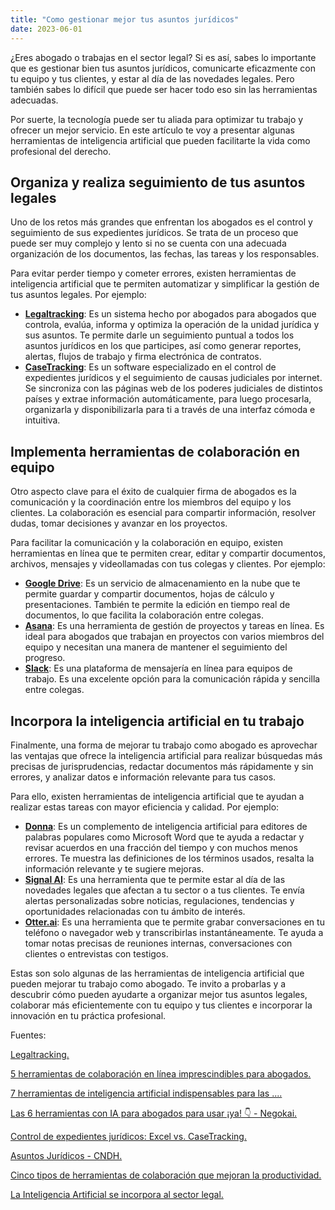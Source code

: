 ```yaml
---
title: "Como gestionar mejor tus asuntos jurídicos"
date: 2023-06-01
---
```


¿Eres abogado o trabajas en el sector legal? Si es así, sabes lo importante que es gestionar bien tus asuntos jurídicos, comunicarte eficazmente con tu equipo y tus clientes, y estar al día de las novedades legales. Pero también sabes lo difícil que puede ser hacer todo eso sin las herramientas adecuadas.

Por suerte, la tecnología puede ser tu aliada para optimizar tu trabajo y ofrecer un mejor servicio. En este artículo te voy a presentar algunas herramientas de inteligencia artificial que pueden facilitarte la vida como profesional del derecho.

## Organiza y realiza seguimiento de tus asuntos legales

Uno de los retos más grandes que enfrentan los abogados es el control y seguimiento de sus expedientes jurídicos. Se trata de un proceso que puede ser muy complejo y lento si no se cuenta con una adecuada organización de los documentos, las fechas, las tareas y los responsables.

Para evitar perder tiempo y cometer errores, existen herramientas de inteligencia artificial que te permiten automatizar y simplificar la gestión de tus asuntos legales. Por ejemplo:

- [**Legaltracking**](https://legaltracking.com.mx/): Es un sistema hecho por abogados para abogados que controla, evalúa, informa y optimiza la operación de la unidad jurídica y sus asuntos. Te permite darle un seguimiento puntual a todos los asuntos jurídicos en los que participes, así como generar reportes, alertas, flujos de trabajo y firma electrónica de contratos.
- [**CaseTracking**](https://www.thecasetracking.com/mx): Es un software especializado en el control de expedientes jurídicos y el seguimiento de causas judiciales por internet. Se sincroniza con las páginas web de los poderes judiciales de distintos países y extrae información automáticamente, para luego procesarla, organizarla y disponibilizarla para ti a través de una interfaz cómoda e intuitiva.

## Implementa herramientas de colaboración en equipo

Otro aspecto clave para el éxito de cualquier firma de abogados es la comunicación y la coordinación entre los miembros del equipo y los clientes. La colaboración es esencial para compartir información, resolver dudas, tomar decisiones y avanzar en los proyectos.

Para facilitar la comunicación y la colaboración en equipo, existen herramientas en línea que te permiten crear, editar y compartir documentos, archivos, mensajes y videollamadas con tus colegas y clientes. Por ejemplo:

- [**Google Drive**](https://drive.google.com): Es un servicio de almacenamiento en la nube que te permite guardar y compartir documentos, hojas de cálculo y presentaciones. También te permite la edición en tiempo real de documentos, lo que facilita la colaboración entre colegas.
- [**Asana**](https://asana.com/es): Es una herramienta de gestión de proyectos y tareas en línea. Es ideal para abogados que trabajan en proyectos con varios miembros del equipo y necesitan una manera de mantener el seguimiento del progreso.
- [**Slack**](https://slack.com): Es una plataforma de mensajería en línea para equipos de trabajo. Es una excelente opción para la comunicación rápida y sencilla entre colegas.

## Incorpora la inteligencia artificial en tu trabajo

Finalmente, una forma de mejorar tu trabajo como abogado es aprovechar las ventajas que ofrece la inteligencia artificial para realizar búsquedas más precisas de jurisprudencias, redactar documentos más rápidamente y sin errores, y analizar datos e información relevante para tus casos.

Para ello, existen herramientas de inteligencia artificial que te ayudan a realizar estas tareas con mayor eficiencia y calidad. Por ejemplo:

- [**Donna**](https://www.donna.legal): Es un complemento de inteligencia artificial para editores de palabras populares como Microsoft Word que te ayuda a redactar y revisar acuerdos en una fracción del tiempo y con muchos menos errores. Te muestra las definiciones de los términos usados, resalta la información relevante y te sugiere mejoras.
- [**Signal AI**](https://www.signal-ai.com): Es una herramienta que te permite estar al día de las novedades legales que afectan a tu sector o a tus clientes. Te envía alertas personalizadas sobre noticias, regulaciones, tendencias y oportunidades relacionadas con tu ámbito de interés.
- [**Otter.ai**](https://otter.ai): Es una herramienta que te permite grabar conversaciones en tu teléfono o navegador web y transcribirlas instantáneamente. Te ayuda a tomar notas precisas de reuniones internas, conversaciones con clientes o entrevistas con testigos.


Estas son solo algunas de las herramientas de inteligencia artificial que pueden mejorar tu trabajo como abogado. Te invito a probarlas y a descubrir cómo pueden ayudarte a organizar mejor tus asuntos legales, colaborar más eficientemente con tu equipo y tus clientes e incorporar la innovación en tu práctica profesional.


Fuentes:

[Legaltracking.](https://legaltracking.com.mx/)

[5 herramientas de colaboración en línea imprescindibles para abogados.](https://www.linkedin.com/pulse/5-herramientas-de-colaboraci%C3%B3n-en-l%C3%ADnea-para-abogados-yachelini)

[7 herramientas de inteligencia artificial indispensables para las .... ](https://liderlegal.com/7-herramientas-de-inteligencia-artificial-indispensables-para-las-firmas-de-abogados/)

[Las 6 herramientas con IA para abogados para usar ¡ya! 👇 - Negokai. ](https://negokai.com/las-mejores-herramientas-de-ia-para-abogados.html)

[Control de expedientes jurídicos: Excel vs. CaseTracking. ](https://blog.lemontech.com/control-de-expedientes-excel-casetracking/)

[Asuntos Jurídicos - CNDH. ](http://informe.cndh.org.mx/menu.aspx?id=30057)

[Cinco tipos de herramientas de colaboración que mejoran la productividad. ](https://www.microsoft.com/es-es/microsoft-365/business-insights-ideas/resources/5-types-of-collaboration-tools-that-improve-productivity)

[La Inteligencia Artificial se incorpora al sector legal. ](https://www.legaltoday.com/legaltech/novedades-legaltech/la-inteligencia-artificial-se-incorpora-al-sector-legal-2021-05-05/)
